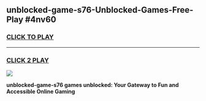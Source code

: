 
## unblocked-game-s76-Unblocked-Games-Free-Play #4nv60
<h3>
<a href="https://us.freeplayer.one?title=unblocked-game-s76&ref=9M">CLICK TO PLAY</a></h3>
<hr>

<h3>
<a href="https://us.freeplayer.one?title=unblocked-game-s76&ref=9M">CLICK 2 PLAY</a>
  
</h3>

<a href="https://us.freeplayer.one?title=unblocked-game-s76&ref=9M"><img src="https://clearcache.store/games.png"></a>


**unblocked-game-s76 games unblocked: Your Gateway to Fun and Accessible Online Gaming**
